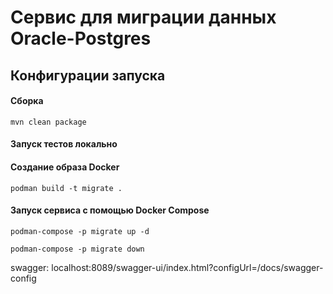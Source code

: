 # Сервис для миграции данных Oracle-Postgres #


## Конфигурации запуска ##

#### Сборка
`mvn clean package`
#### Запуск тестов локально

#### Создание образа Docker ####

`podman build -t migrate .`

#### Запуск сервиса с помощью Docker Compose

`podman-compose -p migrate up -d`

`podman-compose -p migrate down`

swagger: localhost:8089/swagger-ui/index.html?configUrl=/docs/swagger-config